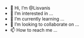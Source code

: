 - 👋 Hi, I’m @Lisvanis
- 👀 I’m interested in ...
- 🌱 I’m currently learning ...
- 💞️ I’m looking to collaborate on ...
- 📫 How to reach me ...

<!---
Lisvanis/Lisvanis is a ✨ special ✨ repository because its `README.md` (this file) appears on your GitHub profile.
You can click the Preview link to take a look at your changes.
--->
